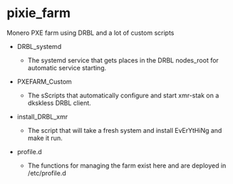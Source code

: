 # pixie_farm
Monero PXE farm using DRBL and a lot of custom scripts

* DRBL_systemd
  * The systemd service that gets places in the DRBL nodes_root for automatic service starting.

* PXEFARM_Custom
  * The sScripts that automatically configure and start xmr-stak on a dkskless DRBL client.

* install_DRBL_xmr
  * The script that will take a fresh system and install EvErYtHiNg and make it run.

* profile.d
  * The functions for managing the farm exist here and are deployed in /etc/profile.d
